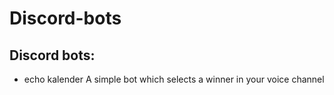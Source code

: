 # Discord-bots

## Discord bots:

- echo kalender
A simple bot which selects a winner in your voice channel
